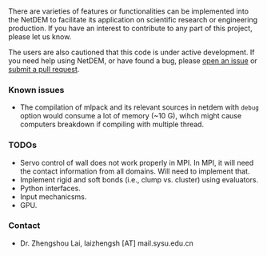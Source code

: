 ###

There are varieties of features or functionalities can be implemented into the NetDEM to facilitate its application on scientific research or engineering production. If you have an interest to contribute to any part of this project, please let us know.

The users are also cautioned that this code is under active development. If you need help using NetDEM, or have found a bug, please [open an issue](https://github.com/net-dem/netdem/issues) or [submit a pull request](https://github.com/net-dem/netdem/pulls).

### Known issues

 - The compilation of mlpack and its relevant sources in netdem with ``debug`` option would consume a lot of memory (~10 G), wihch might cause computers breakdown if compiling with multiple thread.

### TODOs

 - Servo control of wall does not work properly in MPI. In MPI, it will need the contact information from all domains. Will need to implement that.
 - Implement rigid and soft bonds (i.e., clump vs. cluster) using evaluators.
 - Python interfaces.
 - Input mechanicsms.
 - GPU.

### Contact

- Dr. Zhengshou Lai, laizhengsh [AT] mail.sysu.edu.cn